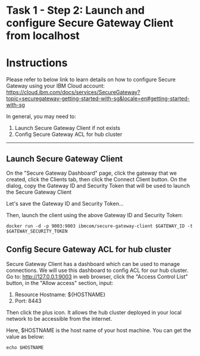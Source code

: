 # Task 1 - Step 2: Launch and configure Secure Gateway Client from localhost

Instructions
============

Please refer to below link to learn details on how to configure Secure Gateway using your IBM Cloud account:
https://cloud.ibm.com/docs/services/SecureGateway?topic=securegateway-getting-started-with-sg&locale=en#getting-started-with-sg

In general, you may need to:

1) Launch Secure Gateway Client if not exists
2) Config Secure Gateway ACL for hub cluster

---

## Launch Secure Gateway Client

On the "Secure Gateway Dashboard" page, click the gateway that we created, click the Clients tab, then click the Connect Client button. On the dialog, copy the Gateway ID and Security Token that will be used to launch the Secure Gateway Client

Let's save the Gateway ID and Security Token...

<!--
var::set-required "Gateway ID" "GATEWAY_ID"
var::set-required "Security Token" "GATEWAY_SECURITY_TOKEN"
var::save "GATEWAY_ID"
var::save "GATEWAY_SECURITY_TOKEN"
-->

Then, launch the client using the above Gateway ID and Security Token:

```shell
docker run -d -p 9003:9003 ibmcom/secure-gateway-client $GATEWAY_ID -t $GATEWAY_SECURITY_TOKEN
```

## Config Secure Gateway ACL for hub cluster

Secure Gateway Client has a dashboard which can be used to manage connections. We will use this dashboard to config ACL for our hub cluster. Go to: http://127.0.0.1:9003 in web browser, click the "Access Control List" button, in the "Allow access" section, input:

1) Resource Hostname: ${HOSTNAME}
2) Port: 8443

Then click the plus icon. It allows the hub cluster deployed in your local network to be accessible from the internet.

Here, $HOSTNAME is the host name of your host machine. You can get the value as below:

```shell
echo $HOSTNAME
```
